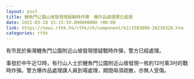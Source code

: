 ```yaml
---
layout: post
title: 鯉魚門公園山坡發現懷疑戰時炸彈　爆炸品處理課已處理
date: 2021-03-28 15:15:59.000000000 +08:00
link: https://news.rthk.hk/rthk/ch/component/k2/1583008-20210328.htm
categories: rthk
---
```


有市民於柴灣鯉魚門公園附近山坡發現懷疑戰時炸彈，警方已經處理。

事發於中午近12時，有行山人士於鯉魚門公園附近山坡發現一枚約12吋乘3吋的戰時炸彈。警方爆炸品處理課人員到場處理，期間毋須疏散，亦無人受傷。
